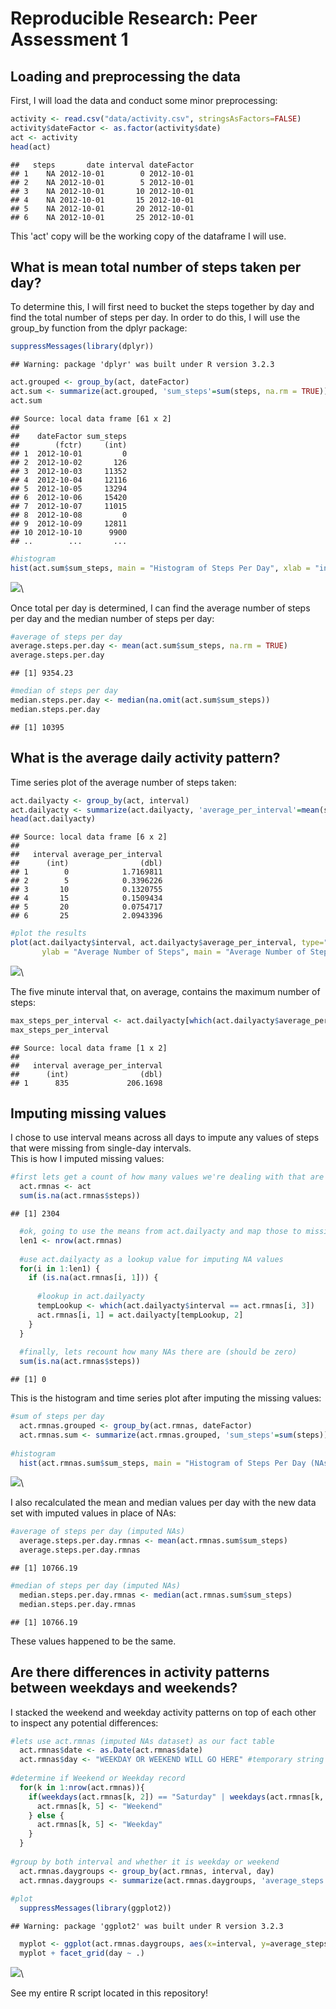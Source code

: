 # Reproducible Research: Peer Assessment 1



## Loading and preprocessing the data
  
  
First, I will load the data and conduct some minor preprocessing:

```r
activity <- read.csv("data/activity.csv", stringsAsFactors=FALSE)
activity$dateFactor <- as.factor(activity$date)
act <- activity
head(act)
```

```
##   steps       date interval dateFactor
## 1    NA 2012-10-01        0 2012-10-01
## 2    NA 2012-10-01        5 2012-10-01
## 3    NA 2012-10-01       10 2012-10-01
## 4    NA 2012-10-01       15 2012-10-01
## 5    NA 2012-10-01       20 2012-10-01
## 6    NA 2012-10-01       25 2012-10-01
```

This 'act' copy will be the working copy of the dataframe I will use.

## What is mean total number of steps taken per day?  
  
  
To determine this, I will first need to bucket the steps together by day and find the total number of steps per day. In order to do this, I will use the group_by function from the dplyr package:

```r
suppressMessages(library(dplyr))
```

```
## Warning: package 'dplyr' was built under R version 3.2.3
```

```r
act.grouped <- group_by(act, dateFactor)
act.sum <- summarize(act.grouped, 'sum_steps'=sum(steps, na.rm = TRUE))  
act.sum
```

```
## Source: local data frame [61 x 2]
## 
##    dateFactor sum_steps
##        (fctr)     (int)
## 1  2012-10-01         0
## 2  2012-10-02       126
## 3  2012-10-03     11352
## 4  2012-10-04     12116
## 5  2012-10-05     13294
## 6  2012-10-06     15420
## 7  2012-10-07     11015
## 8  2012-10-08         0
## 9  2012-10-09     12811
## 10 2012-10-10      9900
## ..        ...       ...
```

```r
#histogram
hist(act.sum$sum_steps, main = "Histogram of Steps Per Day", xlab = "intervals throughout the day")
```

![](PA1_template_files/figure-html/unnamed-chunk-2-1.png)\
  
  
  
Once total per day is determined, I can find the average number of steps per day and the median number of steps per day:

```r
#average of steps per day
average.steps.per.day <- mean(act.sum$sum_steps, na.rm = TRUE)
average.steps.per.day
```

```
## [1] 9354.23
```

```r
#median of steps per day
median.steps.per.day <- median(na.omit(act.sum$sum_steps))
median.steps.per.day
```

```
## [1] 10395
```
  
  
  
## What is the average daily activity pattern?
Time series plot of the average number of steps taken:

```r
act.dailyacty <- group_by(act, interval)
act.dailyacty <- summarize(act.dailyacty, 'average_per_interval'=mean(steps, na.rm = TRUE))
head(act.dailyacty)
```

```
## Source: local data frame [6 x 2]
## 
##   interval average_per_interval
##      (int)                (dbl)
## 1        0            1.7169811
## 2        5            0.3396226
## 3       10            0.1320755
## 4       15            0.1509434
## 5       20            0.0754717
## 6       25            2.0943396
```

```r
#plot the results  
plot(act.dailyacty$interval, act.dailyacty$average_per_interval, type="l", xlab = "5 Second Intervals (24 hours)",
       ylab = "Average Number of Steps", main = "Average Number of Steps per 5-Second Interval")
```

![](PA1_template_files/figure-html/unnamed-chunk-4-1.png)\
  
  
  
The five minute interval that, on average, contains the maximum number of steps:

```r
max_steps_per_interval <- act.dailyacty[which(act.dailyacty$average_per_interval == max(act.dailyacty$average_per_interval)), ]
max_steps_per_interval
```

```
## Source: local data frame [1 x 2]
## 
##   interval average_per_interval
##      (int)                (dbl)
## 1      835             206.1698
```

## Imputing missing values

I chose to use interval means across all days to impute any values of steps that were missing from single-day intervals.  
This is how I imputed missing values:

```r
#first lets get a count of how many values we're dealing with that are missing!
  act.rmnas <- act
  sum(is.na(act.rmnas$steps))
```

```
## [1] 2304
```

```r
  #ok, going to use the means from act.dailyacty and map those to missing values in act.rmnas
  len1 <- nrow(act.rmnas)
  
  #use act.dailyacty as a lookup value for imputing NA values
  for(i in 1:len1) {
    if (is.na(act.rmnas[i, 1])) {
      
      #lookup in act.dailyacty
      tempLookup <- which(act.dailyacty$interval == act.rmnas[i, 3])
      act.rmnas[i, 1] = act.dailyacty[tempLookup, 2]
    }
  }
  
  #finally, lets recount how many NAs there are (should be zero)
  sum(is.na(act.rmnas$steps))
```

```
## [1] 0
```
  
  
  
This is the histogram and time series plot after imputing the missing values:

```r
#sum of steps per day
  act.rmnas.grouped <- group_by(act.rmnas, dateFactor)
  act.rmnas.sum <- summarize(act.rmnas.grouped, 'sum_steps'=sum(steps))
  
#histogram
  hist(act.rmnas.sum$sum_steps, main = "Histogram of Steps Per Day (NAs Imputed)", xlab = "sum of steps per day")
```

![](PA1_template_files/figure-html/unnamed-chunk-7-1.png)\
  
  
  
I also recalculated the mean and median values per day with the new data set with imputed values in place of NAs:

```r
#average of steps per day (imputed NAs)
  average.steps.per.day.rmnas <- mean(act.rmnas.sum$sum_steps)
  average.steps.per.day.rmnas
```

```
## [1] 10766.19
```

```r
#median of steps per day (imputed NAs)
  median.steps.per.day.rmnas <- median(act.rmnas.sum$sum_steps)
  median.steps.per.day.rmnas
```

```
## [1] 10766.19
```
These values happened to be the same.


## Are there differences in activity patterns between weekdays and weekends?

I stacked the weekend and weekday activity patterns on top of each other to inspect any potential differences:

```r
#lets use act.rmnas (imputed NAs dataset) as our fact table
  act.rmnas$date <- as.Date(act.rmnas$date)
  act.rmnas$day <- "WEEKDAY OR WEEKEND WILL GO HERE" #temporary string value
  
#determine if Weekend or Weekday record
  for(k in 1:nrow(act.rmnas)){ 
    if(weekdays(act.rmnas[k, 2]) == "Saturday" | weekdays(act.rmnas[k, 2]) == "Sunday") {
      act.rmnas[k, 5] <- "Weekend"
    } else {
      act.rmnas[k, 5] <- "Weekday"
    }
  }
  
#group by both interval and whether it is weekday or weekend
  act.rmnas.daygroups <- group_by(act.rmnas, interval, day)
  act.rmnas.daygroups <- summarize(act.rmnas.daygroups, 'average_steps'=mean(steps))
  
#plot
  suppressMessages(library(ggplot2))
```

```
## Warning: package 'ggplot2' was built under R version 3.2.3
```

```r
  myplot <- ggplot(act.rmnas.daygroups, aes(x=interval, y=average_steps)) + geom_line()
  myplot + facet_grid(day ~ .)
```

![](PA1_template_files/figure-html/unnamed-chunk-9-1.png)\

See my entire R script located in this repository!
